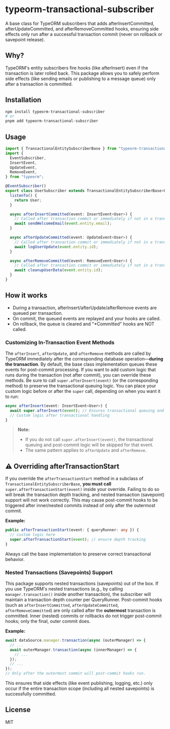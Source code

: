 # typeorm-transactional-subscriber

A base class for TypeORM subscribers that adds afterInsertCommitted, afterUpdateCommitted, and afterRemoveCommitted hooks, ensuring side effects only run after a successful transaction commit (never on rollback or savepoint release).

## Why?

TypeORM's entity subscribers fire hooks (like afterInsert) even if the transaction is later rolled back. This package allows you to safely perform side effects (like sending emails or publishing to a message queue) only after a transaction is committed.

## Installation

```sh
npm install typeorm-transactional-subscriber
# or
pnpm add typeorm-transactional-subscriber
```

## Usage

```ts
import { TransactionalEntitySubscriberBase } from "typeorm-transactional-subscriber";
import {
  EventSubscriber,
  InsertEvent,
  UpdateEvent,
  RemoveEvent,
} from "typeorm";

@EventSubscriber()
export class UserSubscriber extends TransactionalEntitySubscriberBase<User> {
  listenTo() {
    return User;
  }

  async afterInsertCommitted(event: InsertEvent<User>) {
    // Called after transaction commit or immediately if not in a transaction
    await sendWelcomeEmail(event.entity.email);
  }

  async afterUpdateCommitted(event: UpdateEvent<User>) {
    // Called after transaction commit or immediately if not in a transaction
    await logUserUpdate(event.entity.id);
  }

  async afterRemoveCommitted(event: RemoveEvent<User>) {
    // Called after transaction commit or immediately if not in a transaction
    await cleanupUserData(event.entity.id);
  }
}
```

## How it works

- During a transaction, afterInsert/afterUpdate/afterRemove events are queued per transaction.
- On commit, the queued events are replayed and your hooks are called.
- On rollback, the queue is cleared and "*Committed" hooks are NOT called.


### Customizing In-Transaction Event Methods

The `afterInsert`, `afterUpdate`, and `afterRemove` methods are called by TypeORM immediately after the corresponding database operation—**during the transaction**. By default, the base class implementation queues these events for post-commit processing. If you want to add custom logic that runs during the transaction (not after commit), you can override these methods. Be sure to call `super.afterInsert(event)` (or the corresponding method) to preserve the transactional queuing logic. You can place your custom logic before or after the `super` call, depending on when you want it to run:

```ts
async afterInsert(event: InsertEvent<User>) {
  await super.afterInsert(event); // Ensures transactional queuing and post-commit logic
  // Custom logic after transactional handling
}
```

> **Note:**
>
> - If you do not call `super.afterInsert(event)`, the transactional queuing and post-commit logic will be skipped for that event.
> - The same pattern applies to `afterUpdate` and `afterRemove`.

## ⚠️ Overriding afterTransactionStart

If you override the `afterTransactionStart` method in a subclass of `TransactionalEntitySubscriberBase`, **you must call** `super.afterTransactionStart(event)` inside your override. Failing to do so will break the transaction depth tracking, and nested transaction (savepoint) support will not work correctly. This may cause post-commit hooks to be triggered after inner/nested commits instead of only after the outermost commit.

**Example:**

```ts
public afterTransactionStart(event: { queryRunner: any }) {
  // custom logic here
  super.afterTransactionStart(event); // ensure depth tracking
}
```

Always call the base implementation to preserve correct transactional behavior.

### Nested Transactions (Savepoints) Support

This package supports nested transactions (savepoints) out of the box. If you use TypeORM's nested transactions (e.g., by calling `manager.transaction()` inside another transaction), the subscriber will maintain a transaction depth counter per QueryRunner. Post-commit hooks (such as `afterInsertCommitted`, `afterUpdateCommitted`, `afterRemoveCommitted`) are only called after the **outermost** transaction is committed. Inner (nested) commits or rollbacks do not trigger post-commit hooks; only the final, outer commit does.

**Example:**

```ts
await dataSource.manager.transaction(async (outerManager) => {
  // ...
  await outerManager.transaction(async (innerManager) => {
    // ...
  });
  // ...
});
// Only after the outermost commit will post-commit hooks run.
```

This ensures that side effects (like event publishing, logging, etc.) only occur if the entire transaction scope (including all nested savepoints) is successfully committed.

## License

MIT
